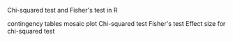 Chi-squared test and Fisher's test in R

contingency tables
mosaic plot
Chi-squared test
Fisher's test
Effect size for chi-squared test